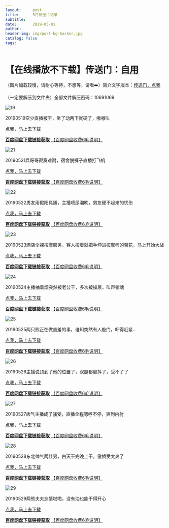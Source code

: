 ```yaml
---
layout:     post
title:      5月份图片记录
subtitle:   
date:       2019-05-01
author:     
header-img: img/post-bg-hacker.jpg
catalog: false
tags: 
---
```

【在线播放不下载】传送门：[自用](http://zhibo.chi88.online/) 
===============

（图片加载较慢，请耐心等待，不想等，请看➡️）简介文字版本：[传送门，点我](https://zhibobb.github.io/2019/05/01/5%E6%9C%88%E4%BB%BD%E7%9B%B4%E6%92%AD%E8%A7%86%E9%A2%91%E8%AE%B0%E5%BD%95/)

（一定要解压到文件夹）全部文件解压密码：10691069

![19](https://github.com/zhibobb/zhibobb.github.io/blob/master/pwa/20190501.png?raw=true)
  
  20190519空少直播被干，坐了动两下就硬了，嗷嗷叫

  [点我，马上去下载](http://nullrefer.com/?http://u20283859.ctfile.net/fs/20283859-375191963)
  
  [**百度网盘下载链接获取**](http://nullrefer.com/?http://t.cn/AiKacoIw)  [【百度网盘收费6毛说明】](https://zhibobb.github.io/2019/04/11/%E7%99%BE%E5%BA%A6%E7%BD%91%E7%9B%98%E8%AF%B4%E6%98%8E/)

![21](https://github.com/zhibobb/zhibobb.github.io/blob/master/pwa/20190521.jpg?raw=true)
  
  20190521兵哥哥寂寞难耐，宿舍脱裤子直播打飞机

  [点我，马上去下载](http://nullrefer.com/?http://u20283859.ctfile.net/fs/20283859-375393755)
  
  [**百度网盘下载链接获取**](http://nullrefer.com/?http://t.cn/AiKamJvv)  [【百度网盘收费6毛说明】](https://zhibobb.github.io/2019/04/11/%E7%99%BE%E5%BA%A6%E7%BD%91%E7%9B%98%E8%AF%B4%E6%98%8E/)

![22](https://github.com/zhibobb/zhibobb.github.io/blob/master/pwa/20190522.jpg?raw=true)
  
  20190522男友用假阳具捅，主播喷尿潮吹，男友硬不起来的忧伤

  [点我，马上去下载](http://nullrefer.com/?http://u20283859.ctfile.net/fs/20283859-375421949)
  
  [**百度网盘下载链接获取**](http://nullrefer.com/?http://t.cn/AiKauNDI)  [【百度网盘收费6毛说明】](https://zhibobb.github.io/2019/04/11/%E7%99%BE%E5%BA%A6%E7%BD%91%E7%9B%98%E8%AF%B4%E6%98%8E/)

![23](https://github.com/zhibobb/zhibobb.github.io/blob/master/pwa/20190523.jpg?raw=true)
  
  20190523酒店全裸按摩服务，客人按着就把手伸进按摩师的菊花，马上开始大战

  [点我，马上去下载](http://nullrefer.com/?http://u20283859.ctfile.net/fs/20283859-375491744)
  
  [**百度网盘下载链接获取**](http://nullrefer.com/?http://t.cn/AiKa393I)  [【百度网盘收费6毛说明】](https://zhibobb.github.io/2019/04/11/%E7%99%BE%E5%BA%A6%E7%BD%91%E7%9B%98%E8%AF%B4%E6%98%8E/)

![24](https://github.com/zhibobb/zhibobb.github.io/blob/master/pwa/20190524.jpg?raw=true)
  
  20190524主播抽着烟突然被老公干，多次被操尿，叫声销魂

  [点我，马上去下载](http://nullrefer.com/?http://u20283859.ctfile.net/fs/20283859-375657451)
  
  [**百度网盘下载链接获取**](http://nullrefer.com/?http://t.cn/AiKa1yXs)  [【百度网盘收费6毛说明】](https://zhibobb.github.io/2019/04/11/%E7%99%BE%E5%BA%A6%E7%BD%91%E7%9B%98%E8%AF%B4%E6%98%8E/)

![25](https://github.com/zhibobb/zhibobb.github.io/blob/master/pwa/20190525.jpg?raw=true)
  
  20190525两只熊正在做羞羞的事，谁知突然有人敲门，吓得赶紧...

  [点我，马上去下载](http://nullrefer.com/?http://u20283859.ctfile.net/fs/20283859-375748774)
  
  [**百度网盘下载链接获取**](http://nullrefer.com/?http://t.cn/AiKa13Z9)  [【百度网盘收费6毛说明】](https://zhibobb.github.io/2019/04/11/%E7%99%BE%E5%BA%A6%E7%BD%91%E7%9B%98%E8%AF%B4%E6%98%8E/)
  
![26](https://github.com/zhibobb/zhibobb.github.io/blob/master/pwa/20190526.jpg?raw=true)
  
  20190526主播说顶到了他的位置了，双腿都颤抖了，受不了了
  
  [点我，马上去下载](http://nullrefer.com/?http://u20283859.ctfile.net/fs/20283859-375880828)

  [**百度网盘下载链接获取**](http://nullrefer.com/?http://t.cn/AiKar2VJ)  [【百度网盘收费6毛说明】](https://zhibobb.github.io/2019/04/11/%E7%99%BE%E5%BA%A6%E7%BD%91%E7%9B%98%E8%AF%B4%E6%98%8E/)
  
![27](https://github.com/zhibobb/zhibobb.github.io/blob/master/pwa/-20190527.jpg?raw=true)
  
  20190527痞气主播成了骚受，直播全程嗯哼不停，爽到内射

  [点我，马上去下载](http://nullrefer.com/?http://u20283859.ctfile.net/fs/20283859-375937738)

  [**百度网盘下载链接获取**](http://nullrefer.com/?http://t.cn/AiKarDkQ)  [【百度网盘收费6毛说明】](https://zhibobb.github.io/2019/04/11/%E7%99%BE%E5%BA%A6%E7%BD%91%E7%9B%98%E8%AF%B4%E6%98%8E/)
  
![28](https://github.com/zhibobb/zhibobb.github.io/blob/master/pwa/-20190528.jpg?raw=true)

  20190528东北帅气两壮男，白天干完晚上干，傲娇受太爽了

  [点我，马上去下载](http://nullrefer.com/?http://u20283859.ctfile.net/fs/20283859-376033514)

  [**百度网盘下载链接获取**](http://nullrefer.com/?http://t.cn/AiKK6QnO)  [【百度网盘收费6毛说明】](https://zhibobb.github.io/2019/04/11/%E7%99%BE%E5%BA%A6%E7%BD%91%E7%9B%98%E8%AF%B4%E6%98%8E/)
  
![29](https://github.com/zhibobb/zhibobb.github.io/blob/master/pwa/20190529.jpg?raw=true)
  
  20190529两熊夫夫忘情啪啪，没有油也能干得开心

  [点我，马上去下载](http://nullrefer.com/?http://u20283859.ctfile.net/fs/20283859-376160144)

  [**百度网盘下载链接获取**](http://nullrefer.com/?http://t.cn/AiKjNwh3)  [【百度网盘收费6毛说明】](https://zhibobb.github.io/2019/04/11/%E7%99%BE%E5%BA%A6%E7%BD%91%E7%9B%98%E8%AF%B4%E6%98%8E/)

